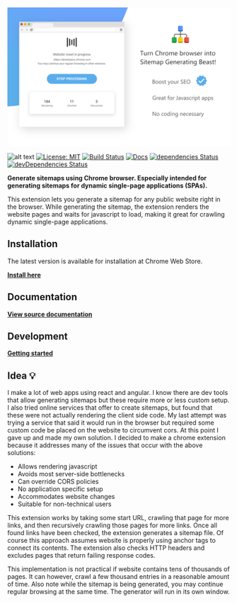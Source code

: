 
<img src="assets/img/promo/screenshot_2.png" alt="Sitemap Generator" style="display:table; margin:10px auto;" />
 
![alt text](https://img.shields.io/badge/latest-v0.0.4-55acee.svg "version")
[![License: MIT](https://img.shields.io/badge/License-MIT-yellow.svg)](https://opensource.org/licenses/MIT)
[![Build Status](https://travis-ci.org/sneeakco/sitemap-generator.svg?branch=master)](https://travis-ci.org/sneeakco/sitemap-generator)
[![Docs](http://inch-ci.org/github/sneeakco/sitemap-generator.svg?branch=master)](https://inch-ci.org/github/sneeakco/sitemap-generator)
[![dependencies Status](https://david-dm.org/sneeakco/sitemap-generator/status.svg)](https://david-dm.org/sneeakco/sitemap-generator)
[![devDependencies Status](https://david-dm.org/sneeakco/sitemap-generator/dev-status.svg)](https://david-dm.org/sneeakco/sitemap-generator?type=dev)


**Generate sitemaps using Chrome browser. Especially intended for generating sitemaps for dynamic single-page applications (SPAs).**

This extension lets you generate a sitemap for any public website right in the browser. While generating the sitemap, the extension renders the website pages and waits for javascript to load, making it great for crawling dynamic single-page applications.

## Installation

The latest version is available for installation at Chrome Web Store.

**[Install here](https://chrome.google.com/webstore/detail/hcnjemngcihnhncobgdgkkfkhmleapah "Sitemap Generator")**

## Documentation

**[View source documentation](https://sneeakco.github.io/sitemap-generator/documentation "Documentation")**

## Development

**[Getting started](https://sneeakco.github.io/sitemap-generator/development "Development")**

## Idea 💡

I make a lot of web apps using react and angular. I know there are dev tools that allow generating sitemaps but these require more or less custom setup. I also tried online services that offer to create sitemaps, but found that these were not actually rendering the client side code. My last attempt was trying a service that said it would run in the browser but required some custom code be placed on the website to circumvent cors. At this point I gave up and made my own solution. I decided to make a chrome extension because it addresses many of the issues that occur with the above solutions: 

- Allows rendering javascript
- Avoids most server-side bottlenecks
- Can override CORS policies
- No application specific setup
- Accommodates website changes
- Suitable for non-technical users

This extension works by taking some start URL, crawling that page for more links, and then recursively crawling those pages for more links. Once all found links have been checked, the extension generates a sitemap file. Of course this approach assumes website is properly using anchor tags to connect its contents. The extension also checks HTTP headers and excludes pages that return failing response codes.

This implementation is not practical if website contains tens of thousands of pages. It can however, crawl a few thousand entries in a reasonable amount of time. Also note while the sitemap is being generated, you may continue regular browsing at the same time. The generator will run in its own window.
